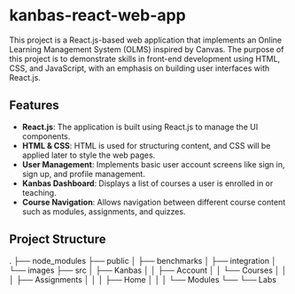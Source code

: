 # kanbas-react-web-app

This project is a React.js-based web application that implements an Online Learning Management System (OLMS) inspired by Canvas. The purpose of this project is to demonstrate skills in front-end development using HTML, CSS, and JavaScript, with an emphasis on building user interfaces with React.js.

## Features

- **React.js**: The application is built using React.js to manage the UI components.
- **HTML & CSS**: HTML is used for structuring content, and CSS will be applied later to style the web pages.
- **User Management**: Implements basic user account screens like sign in, sign up, and profile management.
- **Kanbas Dashboard**: Displays a list of courses a user is enrolled in or teaching.
- **Course Navigation**: Allows navigation between different course content such as modules, assignments, and quizzes.

## Project Structure

.
├── node_modules
├── public
│   ├── benchmarks
│   ├── integration
│   └── images
├── src
│   ├── Kanbas
│   │   ├── Account
│   │   └── Courses
│   │   │   ├── Assignments
│   │   │   ├── Home
│   │   │   └── Modules
└── └── Labs
